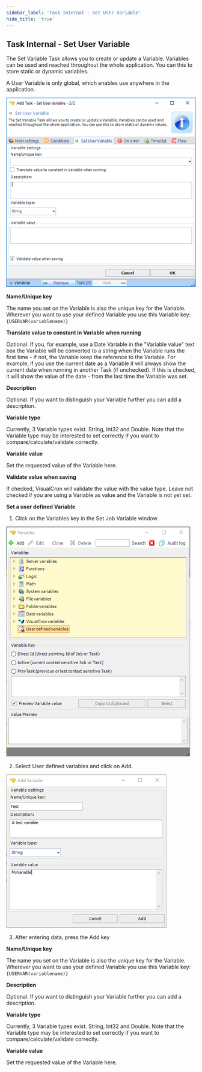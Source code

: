 ```yaml
---
sidebar_label: 'Task Internal - Set User Variable'
hide_title: 'true'
---
```


## Task Internal - Set User Variable

The Set Variable Task allows you to create or update a Variable. Variables can be used and reached throughout the whole application. You can this to store static or dynamic variables.
 
A User Variable is only global, which enables use anywhere in the application.

![](../../../../../static/img/tasksetuservariable.png)

**Name/Unique key**

The name you set on the Variable is also the unique key for the Variable. Wherever you want to use your defined Variable you use this Variable key: `{USERVAR(variablename)}`
 
**Translate value to constant in Variable when running**

Optional. If you, for example, use a Date Variable in the "Variable value" text box the Variable will be converted to a string when the Variable runs the first time - if not, the Variable keep the reference to the Variable. For example, if you use the current date as a Variable it will always show the current date when running in another Task (if unchecked). If this is checked, it will show the value of the date - from the last time the Variable was set.
 
**Description**

Optional. If you want to distinguish your Variable further you can add a description.
 
**Variable type**

Currently, 3 Variable types exist. String, Int32 and Double. Note that the Variable type may be interested to set correctly if you want to compare/calculate/validate correctly.
 
**Variable value**

Set the requested value of the Variable here.
 
**Validate value when saving**

If checked, VisualCron will validate the value with the value type. Leave not checked if you are using a Variable as value and the Variable is not yet set.
 
**Set a user defined Variable**

1. Click on the Variables key in the Set Job Variable window.

![](../../../../../static/img/taskinternalsetjobvariableadduserdefinedvariable.png)

2. Select User defined variables and click on Add.

![](../../../../../static/img/taskinternalsetjobvariableaddvariable.png)

3. After entering data, press the Add key
 
**Name/Unique key**

The name you set on the Variable is also the unique key for the Variable. Wherever you want to use your defined Variable you use this Variable key: `{USERVAR(variablename)}`
 
**Description**

Optional. If you want to distinguish your Variable further you can add a description.
 
**Variable type**

Currently, 3 Variable types exist. String, Int32 and Double. Note that the Variable type may be interested to set correctly if you want to compare/calculate/validate correctly.
 
**Variable value**

Set the requested value of the Variable here.